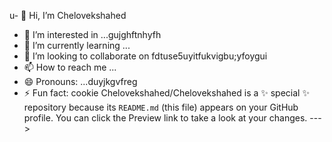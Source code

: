 u- 👋 Hi, I’m Chelovekshahed
- 👀 I’m interested in ...gujghftnhyfh
- 🌱 I’m currently learning ...
- 💞️ I’m looking to collaborate on fdtuse5uyitfukvigbu;yfoygui
- 📫 How to reach me ...
- 😄 Pronouns: ...duyjkgvfreg
- ⚡ Fun fact: cookie
Chelovekshahed/Chelovekshahed is a ✨ special ✨ repository because its `README.md` (this file) appears on your GitHub profile.
You can click the Preview link to take a look at your changes.
--->

